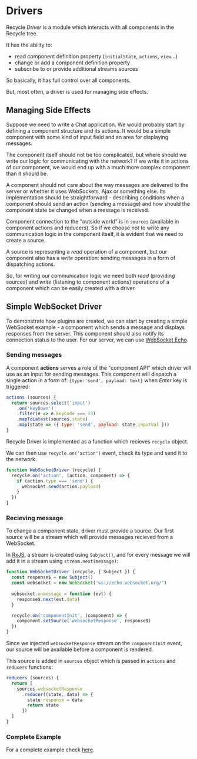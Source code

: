 # Drivers

Recycle *Driver* is a module which interacts with all components in the Recycle tree.

It has the ability to: 
 - read component definition property (`initialState`, `actions`, `view`...)
 - change or add a component definition property
 - subscribe to or provide additional streams sources

So basically, it has full control over all components.

But, most often, a driver is used for managing side effects.

## Managing Side Effects
Suppose we need to write a Chat application. 
We would probably start by defining a component structure and its actions.
It would be a simple component with some kind of input field and an area for displaying messages.

The component itself should not be too complicated, 
but where should we write our logic for communicating with the network?
If we write it in actions of our component, 
we would end up with a much more complex component than it should be.

A component should not care about the way messages are delivered to the server or whether it uses WebSockets, Ajax or something else. 
Its implementation should be straightforward - describing conditions when a component should send an action (sending a message) and how should the component state be changed when a message is received.

Component connection to the "outside world" is in `sources` (available in component actions and reducers). 
So if we choose not to write any communication logic in the component itself, it is evident that we need to create a source.

A source is representing a *read* operation of a component, but our component also has a *write* operation: sending messages in a form of dispatching actions.

So, for writing our communication logic we need both *read* (providing sources) and *write* (listening to component actions) operations of a component which can be easily created with a driver.

## Simple WebSocket Driver
To demonstrate how plugins are created, we can start by creating a simple WebSocket example - a component which sends a message and displays responses from the server. This component should also notify its connection status to the user. For our server, we can use [WebSocket Echo](http://www.websocket.org/echo.html).

### Sending messages
A component **actions** serves a role of the "component API" which driver will use as an input for sending messages.
This component will dispatch a single action in a form of: `{type:'send', payload: text}`
when *Enter* key is triggered:

```javascript
actions (sources) {
  return sources.select('input')
    .on('keyDown')
    .filter(e => e.keyCode === 13)
    .mapToLatest(sources.state)
    .map(state => ({ type: 'send', payload: state.inputVal }))
}
```

Recycle Driver is implemented as a function which recieves `recycle` object.

We can then use `recycle.on('action')` event,
check its type and send it to the network.

```javascript
function WebSocketDriver (recycle) {
  recycle.on('action', (action, component) => {
    if (action.type === 'send') {
      websocket.send(action.payload)
    }
  })
}
```

### Recieving message
To change a component state, driver must provide a source.
Our first source will be a stream which will provide messages recieved from a WebSocket.

In [RxJS](https://github.com/ReactiveX/rxjs), a stream is created using `Subject()`,
and for every message we will add it in a stream using `stream.next(message)`:

```javascript
function WebSocketDriver (recycle, { Subject }) {
  const response$ = new Subject()
  const websocket = new WebSocket('ws://echo.websocket.org/')
  
  websocket.onmessage = function (evt) {
    response$.next(evt.data)
  }

  recycle.on('componentInit', (component) => {
    component.setSource('websocketResponse', response$)
  })
}
```

Since we injected `websocketResponse` stream on the `componentInit` event, 
our source will be available before a component is rendered.

This source is added in `sources` object which is passed in `actions` and `reducers` functions:

```javascript
reducers (sources) {
  return [
    sources.websocketResponse
      .reducer((state, data) => {
        state.response = data
        return state
      })
  ]
}
```

### Complete Example

For a complete example check [here](https://github.com/recyclejs/recycle/tree/master/examples/Websocket).